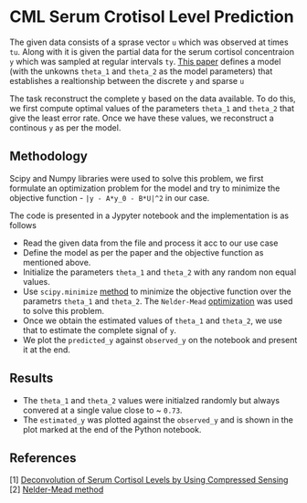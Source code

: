 # CML Serum Crotisol Level Prediction 

The given data consists of a sprase vector `u` which was observed at times `tu`. Along with it is given the partial data for the serum cortisol concentraion `y` which was sampled at regular intervals `ty`. [This paper](https://journals.plos.org/plosone/article?id=10.1371/journal.pone.0085204) defines a model (with the unkowns `theta_1` and `theta_2` as the model parameters) that establishes a realtionship between the discrete `y` and sparse `u`

The task reconstruct the complete y based on the data available. To do this, we first compute optimal values of the parameters `theta_1` and `theta_2` that give the least error rate. Once we have these values, we reconstruct a continous `y` as per the model. 

## Methodology

Scipy and Numpy libraries were used to solve this problem, we first formulate an optimization problem for the model and try to minimize the objective function - `|y - A*y_0 - B*U|^2` in our case. 

The code is presented in a Jypyter notebook and the implementation is as follows

* Read the given data from the file and process it acc to our use case
* Define the model as per the paper and the objective function as mentioned above. 
* Initialize the parameters `theta_1` and `theta_2` with any random non equal values.
* Use `scipy.minimize` [method](https://docs.scipy.org/doc/scipy/reference/generated/scipy.optimize.minimize.html) to minimize the objective function over the parametrs `theta_1` and `theta_2`. The `Nelder-Mead` [optimization](https://docs.scipy.org/doc/scipy/reference/optimize.minimize-neldermead.html#optimize-minimize-neldermead) was used to solve this problem. 
* Once we obtain the estimated values of `theta_1` and `theta_2`, we use that to estimate the complete signal of `y`.
* We plot the `predicted_y` against `observed_y` on the notebook and present it at the end. 

## Results 

* The `theta_1` and `theta_2` values were initialzed randomly but always convered at a single value close to ~ `0.73`.
* The `estimated_y` was plotted against the `observed_y` and is shown in the plot marked at the end of the Python notebook. 

## References 

[1] [Deconvolution of Serum Cortisol Levels by Using Compressed Sensing]( https://doi.org/10.1371/journal.pone.0085204)
[2] [Nelder-Mead method](https://en.wikipedia.org/wiki/Nelder%E2%80%93Mead_method)

